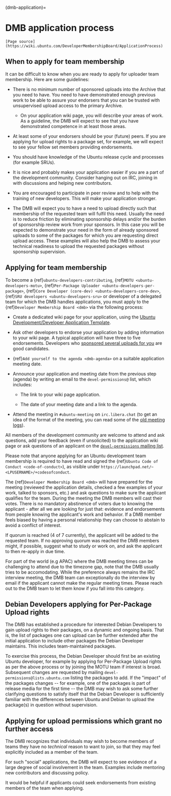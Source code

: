 (dmb-application)=
# DMB application process

```{note}
[Page source](https://wiki.ubuntu.com/DeveloperMembershipBoard/ApplicationProcess)
```


## When to apply for team membership

It can be difficult to know when you are ready to apply for uploader team
membership. Here are some guidelines:

* There is no minimum number of sponsored uploads into the Archive that you need
  to have. You need to have demonstrated enough previous work to be able to
  assure your endorsers that you can be trusted with unsupervised upload access
  to the primary Archive.  

  * On your application wiki page, you will describe your areas of work. As a
    guideline, the DMB will expect to see that you have demonstrated competence
    in at least those areas.  

* At least some of your endorsers should be your (future) peers. If you are
  applying for upload rights to a package set, for example, we will expect to
  see your fellow set members providing endorsements.

* You should have knowledge of the Ubuntu release cycle and processes (for
  example SRUs).

* It is nice and probably makes your application easier if you are a part of the
  development community. Consider hanging out on IRC, joining in with
  discussions and helping new contributors.  

* You are encouraged to participate in peer review and to help with the
  training of new developers. This will make your application stronger.

* The DMB will expect you to have a need to upload directly such that membership
  of the requested team will fulfil this need. Usually the need is to reduce
  friction by eliminating sponsorship delays and/or the burden of sponsorship
  review work from your sponsors. In this case you will be expected to
  demonstrate your need in the form of already sponsored uploads to some of the
  packages for which you are requesting direct upload access. These examples
  will also help the DMB to assess your technical readiness to upload the
  requested packages without sponsorship supervision.


## Applying for team membership


To become a {ref}`ubuntu-developers-contributing`,
{ref}`MOTU <ubuntu-developers-motu>`,
{ref}`Per-Package Uploader <ubuntu-developers-per-package>`,
{ref}`Core Developer (core-dev) <ubuntu-developers-core-dev>`,
{ref}`SRU developers <ubuntu-developers-sru>` or
developer of a delegated team for which the DMB handles applications, you must
apply to the {ref}`Developer Membership Board <dmb>` via the following process:

* Create a dedicated wiki page for your application, using the
  [Ubuntu Development/Developer Application Template](https://wiki.ubuntu.com/UbuntuDevelopment/DeveloperApplicationTemplate).  

* Ask other developers to endorse your application by adding information to your
  wiki page. A typical application will have three to five endorsements.
  Developers who [sponsored several uploads for you](https://udd.debian.org/cgi-bin/ubuntu-sponsorships.cgi)
  are good candidates.  

* {ref}`Add yourself to the agenda <dmb-agenda>` on a suitable application
  meeting date.

* Announce your application and meeting date from the previous step (agenda) by
  writing an email to the `devel-permissions@` list, which includes:  

  * The link to your wiki page application.  

  * The date of your meeting date and a link to the agenda.  

* Attend the meeting in `#ubuntu-meeting` on `irc.libera.chat` (to get an idea
  of the format of the meeting, you can read some of the
  [old meeting logs](https://wiki.ubuntu.com/DeveloperMembershipBoard/Logs)).

All members of the development community are welcome to attend and ask
questions, add your feedback (even if unsolicited) to the application wiki page
or ask questions of an applicant on the
[`devel-permissions` mailing list](https://lists.ubuntu.com/mailman/listinfo/devel-permissions).

Please note that anyone applying for an Ubuntu development team membership is
required to have read and signed the {ref}`Ubuntu Code of Conduct <code-of-conduct>`),
as visible under `https://launchpad.net/~<LPUSERNAME>/+codesofconduct`.

The {ref}`Developer Membership Board <dmb>` will have prepared for the meeting
(reviewed the application details, checked a few examples of your work, talked
to sponsors, etc.) and ask questions to make sure the applicant qualifies for
the team.
During the meeting the DMB members will cast their votes.
There is no mandatory abstinence of voters due to knowing the applicant - after
all we are looking for just that: evidence and endorsements from people knowing
the applicant's work and behavior. If a DMB member feels biased by having a
personal relationship they can choose to abstain to avoid a conflict
of interest.

If quorum is reached (4 of 7 currently), the applicant will be added to the
requested team.
If no approving quorum was reached the DMB members might, if possible, suggest
what to study or work on, and ask the applicant to then re-apply in due time.

For part of the world (e.g APAC) where the DMB meeting times can be challenging
to attend due to the timezone gap, note that the DMB usually tries to be
accomodating. While the preference always remains the IRC interview meeting, the
DMB team can exceptionally do the interview by email if the applicant cannot
make the regular meeting times. Please reach out to the DMB team to let them
know if you fall into this category.


## Debian Developers applying for Per-Package Upload rights

The DMB has established a procedure for interested Debian Developers to gain
upload rights to their packages, on a dynamic and ongoing basis. That is, the
list of packages one can upload can be further extended after the initial
application to include other packages the Debian Developer maintains. This
includes team-maintained packages.

To exercise this process, the Debian Developer should first be an existing
Ubuntu developer, for example by applying for Per-Package Upload rights as per
the above process or by joining the MOTU team if interest is broad. Subsequent
changes are requested by mailing `devel-permissions@lists.ubuntu.com` listing
the packages to add. If the "impact" of the packages changes -- for example, one
of the packages is part of release media for the first time -- the DMB may wish
to ask some further clarifying questions to satisfy itself that the Debian
Developer is sufficiently familiar with the differences between Ubuntu and
Debian to upload the package(s) in question without supervision.


## Applying for upload permissions which grant no further access

The DMB recognizes that individuals may wish to become members of teams they
have no *technical* reason to want to join, so that they may feel explicitly
included as a member of the team.

For such "social" applications, the DMB will expect to see evidence of a large
degree of social involvement in the team. Examples include mentoring new
contributors and discussing policy.

It would be helpful if applicants could seek endorsements from existing members
of the team when applying.

